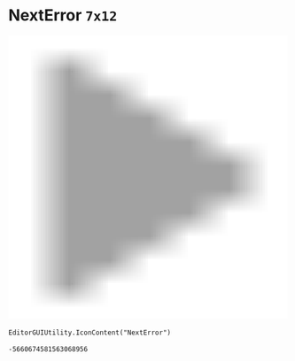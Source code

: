 # NextError `7x12`
<img src="/img/NextError.png" width=512 height=512>

``` CSharp
EditorGUIUtility.IconContent("NextError")
```
```
-5660674581563068956
```
